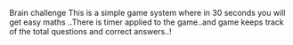 Brain challenge
This is a simple game system where in 30 seconds you will get easy maths ..There is timer applied to the game..and game keeps track of the 
total questions and correct answers..!
